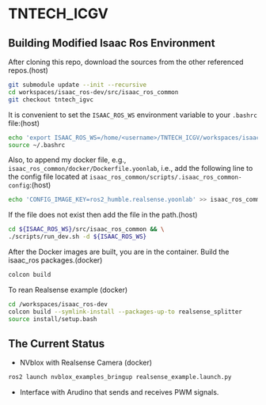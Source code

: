 # TNTECH_ICGV

## Building Modified Isaac Ros Environment

After cloning this repo, download the sources from the other referenced repos.(host)
```bash
git submodule update --init --recursive
cd workspaces/isaac_ros-dev/src/isaac_ros_common
git checkout tntech_igvc
```

It is convenient to set the `ISAAC_ROS_WS` environment variable to your `.bashrc` file:(host)
```bash
echo 'export ISAAC_ROS_WS=/home/<username>/TNTECH_ICGV/workspaces/isaac_ros-dev' >> ~/.bashrc
source ~/.bashrc
```

Also, to append my docker file, e.g., `isaac_ros_common/docker/Dockerfile.yoonlab`, i.e., 
add the following line to the config file located at `isaac_ros_common/scripts/.isaac_ros_common-config`:(host)
```bash
echo 'CONFIG_IMAGE_KEY=ros2_humble.realsense.yoonlab' >> isaac_ros_common/scripts/.isaac_ros_common-config
```
If the file does  not exist then add the file in the path.(host)
```bash
cd ${ISAAC_ROS_WS}/src/isaac_ros_common && \
./scripts/run_dev.sh -d ${ISAAC_ROS_WS}
```

After the Docker images are built, you are in the container. Build the isaac_ros packages.(docker)

```bash
colcon build
```

To rean Realsense example (docker)
```bash
cd /workspaces/isaac_ros-dev
colcon build --symlink-install --packages-up-to realsense_splitter
source install/setup.bash
```

## The Current Status
- NVblox with Realsense Camera (docker)
```bash
ros2 launch nvblox_examples_bringup realsense_example.launch.py
```
- Interface with Arudino that sends and receives PWM signals.    